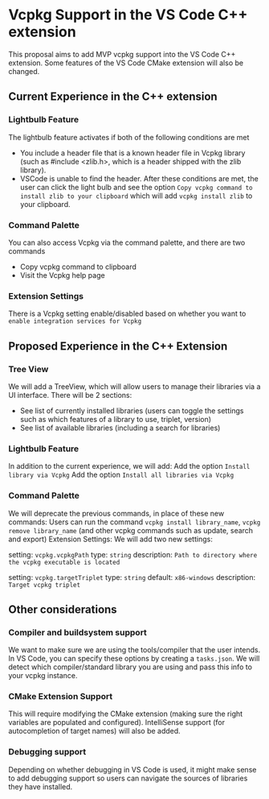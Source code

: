 # Vcpkg Support in the VS Code C++ extension 
This proposal aims to add MVP vcpkg support into the VS Code C++ extension. Some features of the VS Code CMake extension will also be changed.

## Current Experience in the C++ extension 
### Lightbulb Feature 
The lightbulb feature activates if both of the following conditions are met 
* You include a header file that is a known header file in Vcpkg library (such as #include <zlib.h>, which is a header shipped with the zlib library). 
* VSCode is unable to find the header. 
After these conditions are met, the user can click the light bulb and see the option `Copy vcpkg command to install zlib to your clipboard` which will add `vcpkg install zlib` to your clipboard. 

### Command Palette 
You can also access Vcpkg via the command palette, and there are two commands  
* Copy vcpkg command to clipboard 
* Visit the Vcpkg help page 

### Extension Settings 
There is a Vcpkg setting enable/disabled based on whether you want to `enable integration services for Vcpkg`

## Proposed Experience in the C++ Extension

### Tree View 
We will add a TreeView, which will allow users to manage their libraries via a UI interface. There will be 2 sections: 
* See list of currently installed libraries (users can toggle the settings such as which features of a library to use, triplet, version)
* See list of available libraries (including a search for libraries) 

### Lightbulb Feature 
In addition to the current experience, we will add: 
Add the option `Install library via Vcpkg` 
Add the option `Install all libraries via Vcpkg` 

### Command Palette 
We will deprecate the previous commands, in place of these new commands: 
Users can run the command `vcpkg install library_name`, `vcpkg remove library_name` (and other vcpkg commands such as update, search and export) 
Extension Settings:
We will add two new settings:

setting: `vcpkg.vcpkgPath` 
type: `string`
description: `Path to directory where the vcpkg executable is located`
  
setting: `vcpkg.targetTriplet` 
type: `string` 
default: `x86-windows`
description: `Target vcpkg triplet` 

## Other considerations
### Compiler and buildsystem support 
We want to make sure we are using the tools/compiler that the user intends. In VS Code, you can specify these options by creating a `tasks.json`. We will detect which compiler/standard library you are using and pass this info to your vcpkg instance.

### CMake Extension Support
This will require modifying the CMake extension (making sure the right variables are populated and configured). IntelliSense support (for autocompletion of target names) will also be added. 
### Debugging support 
Depending on whether debugging in VS Code is used, it might make sense to add debugging support so users can navigate the sources of libraries they have installed. 
